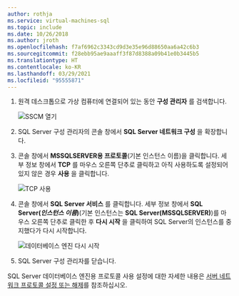 ```yaml
---
author: rothja
ms.service: virtual-machines-sql
ms.topic: include
ms.date: 10/26/2018
ms.author: jroth
ms.openlocfilehash: f7af6962c3343cd9d3e35e96d88650aa6a42c6b3
ms.sourcegitcommit: f28ebb95ae9aaaff3f87d8388a09b41e0b3445b5
ms.translationtype: HT
ms.contentlocale: ko-KR
ms.lasthandoff: 03/29/2021
ms.locfileid: "95555871"
---
```

1. 원격 데스크톱으로 가상 컴퓨터에 연결되어 있는 동안 **구성 관리자** 를 검색합니다.

    ![SSCM 열기](./media/virtual-machines-sql-server-connection-tcp-protocol/sql-server-configuration-manager.png)

1. SQL Server 구성 관리자의 콘솔 창에서 **SQL Server 네트워크 구성** 을 확장합니다.

1. 콘솔 창에서 **MSSQLSERVER용 프로토콜**(기본 인스턴스 이름)을 클릭합니다. 세부 정보 창에서 **TCP** 를 마우스 오른쪽 단추로 클릭하고 아직 사용하도록 설정되어 있지 않은 경우 **사용** 을 클릭합니다.

    ![TCP 사용](./media/virtual-machines-sql-server-connection-tcp-protocol/enable-tcp.png)

1. 콘솔 창에서 **SQL Server 서비스** 를 클릭합니다. 세부 정보 창에서 **SQL Server(*인스턴스 이름*)**(기본 인스턴스는 **SQL Server(MSSQLSERVER)**)를 마우스 오른쪽 단추로 클릭한 후 **다시 시작** 을 클릭하여 SQL Server의 인스턴스를 중지했다가 다시 시작합니다.

    ![데이터베이스 엔진 다시 시작](./media/virtual-machines-sql-server-connection-tcp-protocol/restart-sql-server.png)

1. SQL Server 구성 관리자를 닫습니다.

SQL Server 데이터베이스 엔진용 프로토콜 사용 설정에 대한 자세한 내용은 [서버 네트워크 프로토콜 설정 또는 해제](/sql/database-engine/configure-windows/enable-or-disable-a-server-network-protocol)를 참조하십시오.